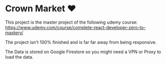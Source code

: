 # Crown Market ♥

This project is the master project of the following udemy course: https://www.udemy.com/course/complete-react-developer-zero-to-mastery/

The project isn't 100% finished and is far far away from being responsive.

The Data is stored on Google Firestore so you might need a VPN or Proxy to load the data. 